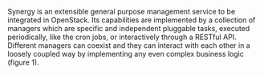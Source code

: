 

Synergy is an extensible general purpose management service to be integrated in OpenStack. Its capabilities are implemented by a collection of managers which are specific and independent pluggable tasks, executed periodically, like the cron jobs, or interactively through a RESTful API. Different managers can coexist and they can interact with each other in a loosely coupled way by implementing any even complex business logic (figure 1).
